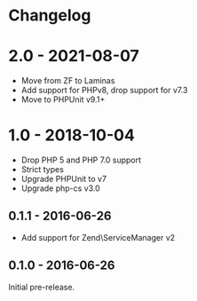 # Changelog

# 2.0 - 2021-08-07
* Move from ZF to Laminas
* Add support for PHPv8, drop support for v7.3
* Move to PHPUnit v9.1+

# 1.0 - 2018-10-04
* Drop PHP 5 and PHP 7.0 support 
* Strict types
* Upgrade PHPUnit to v7
* Upgrade php-cs v3.0

## 0.1.1 - 2016-06-26
* Add support for Zend\ServiceManager v2

## 0.1.0 - 2016-06-26
Initial pre-release.
